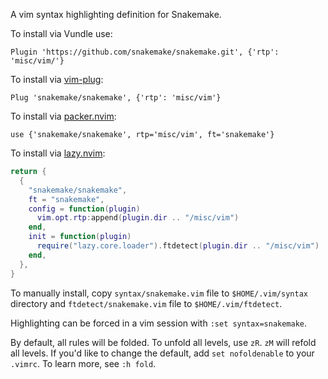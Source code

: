 A vim syntax highlighting definition for Snakemake.

To install via Vundle use:

    Plugin 'https://github.com/snakemake/snakemake.git', {'rtp': 'misc/vim/'}

To install via [vim-plug]( https://github.com/junegunn/vim-plug):

    Plug 'snakemake/snakemake', {'rtp': 'misc/vim'}

To install via [packer.nvim](https://github.com/wbthomason/packer.nvim):

    use {'snakemake/snakemake', rtp='misc/vim', ft='snakemake'}

To install via [lazy.nvim](https://github.com/folke/lazy.nvim):

``` lua
return {
  {
    "snakemake/snakemake",
    ft = "snakemake",
    config = function(plugin)
      vim.opt.rtp:append(plugin.dir .. "/misc/vim")
    end,
    init = function(plugin)
      require("lazy.core.loader").ftdetect(plugin.dir .. "/misc/vim")
    end,
  },
}
```

To manually install, copy `syntax/snakemake.vim` file to `$HOME/.vim/syntax`
directory and `ftdetect/snakemake.vim` file to `$HOME/.vim/ftdetect`.

Highlighting can be forced in a vim session with `:set syntax=snakemake`.

By default, all rules will be folded.  To unfold all levels, use `zR`.  `zM`
will refold all levels.  If you'd like to change the default, add
`set nofoldenable` to your `.vimrc`.  To learn more, see `:h fold`.
